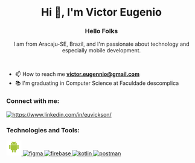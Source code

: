 <h1 align="center">Hi 👋, I'm Victor Eugenio</h1>
<h3 align="center">Hello Folks</h3>
<p align="center">I am from Aracaju-SE, Brazil, and I'm passionate about technology and especially mobile development.</p>

</br>

- 📫 How to reach me **victor.eugennio@gmail.com**
- 📚 I'm graduating in Computer Science at Faculdade descomplica

<h3 align="left">Connect with me:</h3>
<p align="left">
<a href="https://linkedin.com/in/euvickson/" target="blank"><img align="center" src="https://raw.githubusercontent.com/rahuldkjain/github-profile-readme-generator/master/src/images/icons/Social/linked-in-alt.svg" alt="https://www.linkedin.com/in/euvickson/" height="30" width="40" /></a>
</p>

<h3 align="left">Technologies and Tools:</h3>
<p align="left"> <a href="https://developer.android.com" target="_blank" rel="noreferrer"> <img src="https://raw.githubusercontent.com/devicons/devicon/master/icons/android/android-original-wordmark.svg" alt="android" width="40" height="40"/> </a> <a href="https://www.figma.com/" target="_blank" rel="noreferrer"> <img src="https://www.vectorlogo.zone/logos/figma/figma-icon.svg" alt="figma" width="40" height="40"/> </a> <a href="https://firebase.google.com/" target="_blank" rel="noreferrer"> <img src="https://www.vectorlogo.zone/logos/firebase/firebase-icon.svg" alt="firebase" width="40" height="40"/> </a> <a href="https://kotlinlang.org" target="_blank" rel="noreferrer"> <img src="https://www.vectorlogo.zone/logos/kotlinlang/kotlinlang-icon.svg" alt="kotlin" width="40" height="40"/> </a> <a href="https://postman.com" target="_blank" rel="noreferrer"> <img src="https://www.vectorlogo.zone/logos/getpostman/getpostman-icon.svg" alt="postman" width="40" height="40"/> </a> </p>
